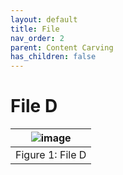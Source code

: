 ```yaml
---
layout: default
title: File
nav_order: 2
parent: Content Carving
has_children: false
---
```


# File D

|![image](../resources/FileD.png)|
|:--:|
|Figure 1: File D|
